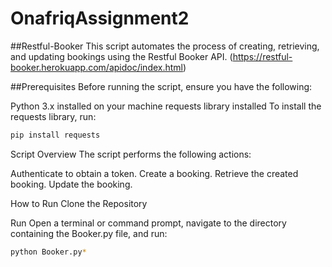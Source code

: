 # OnafriqAssignment2
##Restful-Booker 
This script automates the process of creating, retrieving, and updating bookings using the Restful Booker API. (https://restful-booker.herokuapp.com/apidoc/index.html)

##Prerequisites
Before running the script, ensure you have the following:

Python 3.x installed on your machine
requests library installed
To install the requests library, run:

```sh
pip install requests
```
Script Overview
The script performs the following actions:

Authenticate to obtain a token.
Create a booking.
Retrieve the created booking.
Update the booking.

How to Run
Clone the Repository 

Run 
Open a terminal or command prompt, navigate to the directory containing the Booker.py file, and run:
```sh
python Booker.py*


